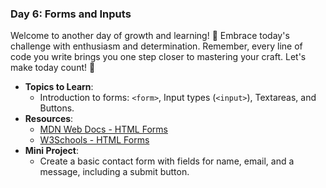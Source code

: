 ### **Day 6: Forms and Inputs**

Welcome to another day of growth and learning! 🚀 Embrace today's challenge with enthusiasm and determination. Remember, every line of code you write brings you one step closer to mastering your craft. Let's make today count! 💪

- **Topics to Learn**:
  - Introduction to forms: `<form>`, Input types (`<input>`), Textareas, and Buttons.
- **Resources**:
  - [MDN Web Docs - HTML Forms](https://developer.mozilla.org/en-US/docs/Learn/Forms)
  - [W3Schools - HTML Forms](https://www.w3schools.com/html/html_forms.asp)
- **Mini Project**:
  - Create a basic contact form with fields for name, email, and a message, including a submit button.

